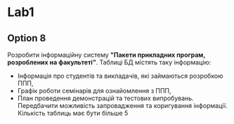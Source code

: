 # Lab1
## Option 8
Розробити інформаційну систему **"Пакети прикладних програм, розроблених на факультеті"**. 
Таблиці БД містять таку інформацію:
* Інформація про студентів та викладачів, які займаються розробкою ППП, 
* Графік роботи семінарів для ознайомлення з ППП, 
* План проведення демонстрацій та тестових випробувань.
Передбачити можливість запровадження та коригування інформації. 
Кількість таблиць має бути більше 5
